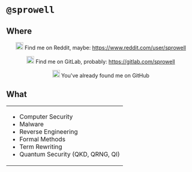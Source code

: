 # `@sprowell`

## Where

<div align=center>
  
<img src="https://user-images.githubusercontent.com/1697278/208516059-5304b8b0-0241-41a6-8b17-2737198ee15a.png" alt="Reddit" width="20" height="20"/> Find me on Reddit, maybe: https://www.reddit.com/user/sprowell
  
<img src="https://user-images.githubusercontent.com/1697278/208516634-48d9e95e-771b-4050-b3bd-bc8eedb59069.png" alt="GitLab" width="20" height="20"/> Find me on GitLab, probably: https://gitlab.com/sprowell
  
<img src="https://user-images.githubusercontent.com/1697278/208517074-de6e0aa0-bcac-4c1a-9ea0-829356eee79f.png" alt="GitHub" width="20" height="20"/> You've already found me on GitHub
  
</div>
  
## What

<table align=center><tr><td>
    
  * Computer Security
  * Malware
  * Reverse Engineering
  * Formal Methods
  * Term Rewriting
  * Quantum Security (QKD, QRNG, QI)
    
</td></tr></table>
